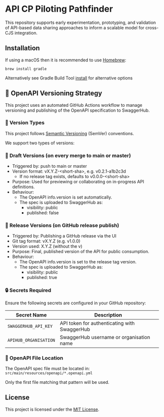 # API CP Piloting Pathfinder

This repository supports early experimentation, prototyping, and validation of API-based data sharing approaches to inform a scalable model for cross-CJS integration.

## Installation

If using a macOS then it is recommended to use [Homebrew](https://brew.sh/):
```
brew install gradle
```
Alternatively see Gradle Build Tool [install](https://gradle.org/install/) for alternative options

## 📘 OpenAPI Versioning Strategy

This project uses an automated GitHub Actions workflow to manage versioning and publishing of the OpenAPI specification to SwaggerHub.

### 📌 Version Types
This project follows [Semantic Versioning](https://semver.org) (SemVer) conventions.

We support two types of versions:

### 🔧 Draft Versions (on every merge to main or master)
* Triggered by: push to main or master 
* Version format: vX.Y.Z-&lt;short-sha&gt;, e.g. v0.2.1-a1b2c3d
  * If no release tag exists, defaults to v0.0.0-&lt;short-sha&gt;
* Purpose: Used for previewing or collaborating on in-progress API definitions. 
* Behaviour:
  * The OpenAPI info.version is set automatically. 
  * The spec is uploaded to SwaggerHub as:
    * visibility: public 
    * published: false

### 🚀 Release Versions (on GitHub release publish)

* Triggered by: Publishing a GitHub release via the UI 
* Git tag format: vX.Y.Z (e.g. v1.0.0)
* Version used: X.Y.Z (without the v)
* Purpose: Final, published version of the API for public consumption.
* Behaviour:
  * The OpenAPI info.version is set to the release tag version. 
  * The spec is uploaded to SwaggerHub as:
    * visibility: public 
    * published: true

### 🔒 Secrets Required

Ensure the following secrets are configured in your GitHub repository:

| Secret Name              | Description                                 |
|--------------------------|---------------------------------------------|
| `SWAGGERHUB_API_KEY`     | API token for authenticating with SwaggerHub |
| `APIHUB_ORGANISATION`    | SwaggerHub username or organisation name    |

### 📁 OpenAPI File Location

The OpenAPI spec file must be located in: `src/main/resources/openapi/*.openapi.yml`

Only the first file matching that pattern will be used.

## License

This project is licensed under the [MIT License](LICENSE).
